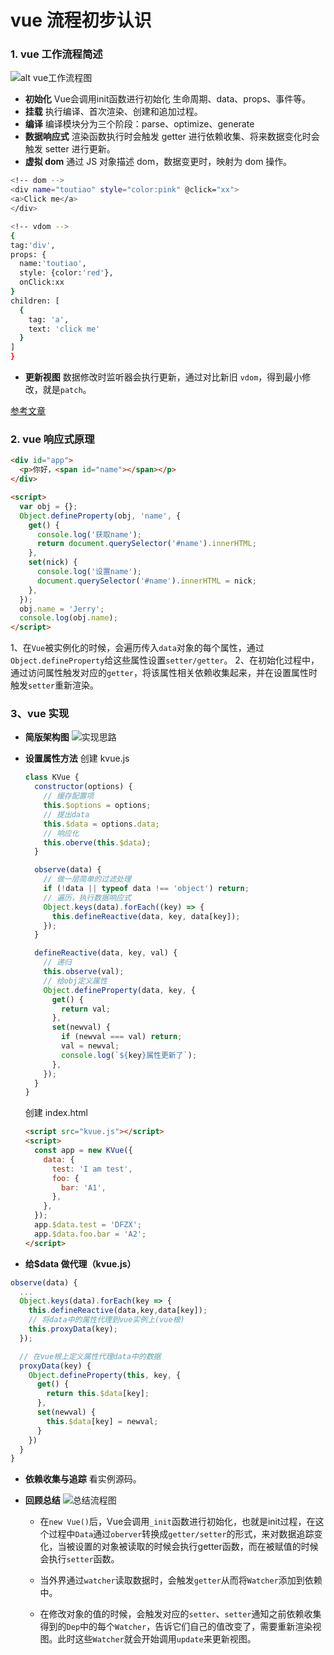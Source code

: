 # vue 流程初步认识

### 1. vue 工作流程简述

![alt vue工作流程图](http://ttpcstatic.dftoutiao.com/ecms/image/20200803/767x549_7869741f.png_.webp)

- **初始化**
  Vue会调用init函数进行初始化 生命周期、data、props、事件等。
- **挂载**
  执行编译、首次渲染、创建和追加过程。
- **编译**
  编译模块分为三个阶段：parse、optimize、generate
- **数据响应式**
  渲染函数执行时会触发 getter 进行依赖收集、将来数据变化时会触发 setter 进行更新。
- **虚拟 dom**
  通过 JS 对象描述 dom，数据变更时，映射为 dom 操作。

```bash
<!-- dom -->
<div name="toutiao" style="color:pink" @click="xx">
<a>Click me</a>
</div>

<!-- vdom -->
{
tag:'div',
props: {
  name:'toutiao',
  style: {color:'red'},
  onClick:xx
}
children: [
  {
    tag: 'a',
    text: 'click me'
  }
]
}
```

- **更新视图**
  数据修改时监听器会执行更新，通过对比新旧 `vdom`，得到最小修改，就是`patch`。

[参考文章](https://www.cnblogs.com/ming1025/p/13091678.html)

### 2. vue 响应式原理

```html
<div id="app">
  <p>你好，<span id="name"></span></p>
</div>

<script>
  var obj = {};
  Object.defineProperty(obj, 'name', {
    get() {
      console.log('获取name');
      return document.querySelector('#name').innerHTML;
    },
    set(nick) {
      console.log('设置name');
      document.querySelector('#name').innerHTML = nick;
    },
  });
  obj.name = 'Jerry';
  console.log(obj.name);
</script>
```
1、在`Vue`被实例化的时候，会遍历传入`data`对象的每个属性，通过`Object.defineProperty`给这些属性设置`setter/getter`。
2、在初始化过程中，通过访问属性触发对应的`getter`，将该属性相关依赖收集起来，并在设置属性时触发`setter`重新渲染。


### 3、vue 实现

- **简版架构图**
  ![实现思路](http://ttpcstatic.dftoutiao.com/ecms/image/20200813/759x413_acbcbf41.png_.webp)

- **设置属性方法**
  创建 kvue.js

  ```javascript
  class KVue {
    constructor(options) {
      // 缓存配置项
      this.$options = options;
      // 提出data
      this.$data = options.data;
      // 响应化
      this.oberve(this.$data);
    }

    observe(data) {
      // 做一层简单的过滤处理
      if (!data || typeof data !== 'object') return;
      // 遍历，执行数据响应式
      Object.keys(data).forEach((key) => {
        this.defineReactive(data, key, data[key]);
      });
    }

    defineReactive(data, key, val) {
      // 递归
      this.observe(val);
      // 给obj定义属性
      Object.defineProperty(data, key, {
        get() {
          return val;
        },
        set(newval) {
          if (newval === val) return;
          val = newval;
          console.log(`${key}属性更新了`);
        },
      });
    }
  }
  ```

  创建 index.html

  ```html
  <script src="kvue.js"></script>
  <script>
    const app = new KVue({
      data: {
        test: 'I am test',
        foo: {
          bar: 'A1',
        },
      },
    });
    app.$data.test = 'DFZX';
    app.$data.foo.bar = 'A2';
  </script>
  ```

- **给\$data 做代理（kvue.js）**

```javascript
observe(data) {
  ...
  Object.keys(data).forEach(key => {
    this.defineReactive(data,key,data[key]);
    // 将data中的属性代理到vue实例上(vue根)
    this.proxyData(key);
  });

  // 在vue根上定义属性代理data中的数据
  proxyData(key) {
    Object.defineProperty(this, key, {
      get() {
        return this.$data[key];
      },
      set(newval) {
        this.$data[key] = newval;
      }
    })
  }
}
```

- **依赖收集与追踪**
  看实例源码。
  
- **回顾总结**
  ![总结流程图](http://ttpcstatic.dftoutiao.com/ecms/image/20200813/841x417_5b04f027.png_.webp)

  - 在`new Vue()`后，Vue会调用`_init`函数进行初始化，也就是init过程，在这个过程中`Data`通过`oberver`转换成`getter/setter`的形式，来对数据追踪变化，当被设置的对象被读取的时候会执行getter函数，而在被赋值的时候会执行`setter`函数。
  
  - 当外界通过`watcher`读取数据时，会触发`getter`从而将`Watcher`添加到依赖中。
  
  - 在修改对象的值的时候，会触发对应的`setter`、`setter`通知之前依赖收集得到的`Dep`中的每个`Watcher`，告诉它们自己的值改变了，需要重新渲染视图。此时这些`Watcher`就会开始调用`update`来更新视图。
